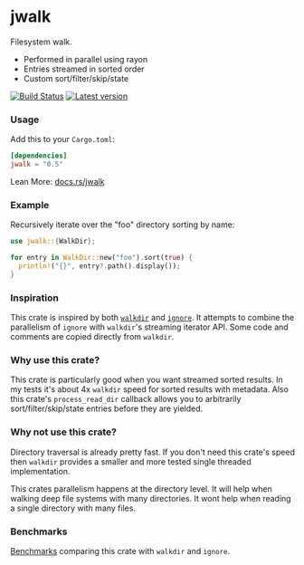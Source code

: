 jwalk
=======

Filesystem walk.

- Performed in parallel using rayon
- Entries streamed in sorted order 
- Custom sort/filter/skip/state

[![Build Status](https://travis-ci.org/jessegrosjean/jwalk.svg?branch=main)](https://travis-ci.org/jessegrosjean/jwalk)
[![Latest version](http://meritbadge.herokuapp.com/jwalk)](https://crates.io/crates/jwalk)

### Usage

Add this to your `Cargo.toml`:

```toml
[dependencies]
jwalk = "0.5"
```

Lean More: [docs.rs/jwalk](https://docs.rs/jwalk)

### Example

Recursively iterate over the "foo" directory sorting by name:

```rust
use jwalk::{WalkDir};

for entry in WalkDir::new("foo").sort(true) {
  println!("{}", entry?.path().display());
}
```

### Inspiration

This crate is inspired by both [`walkdir`](https://crates.io/crates/walkdir) and
[`ignore`](https://crates.io/crates/ignore). It attempts to combine the
parallelism of `ignore` with `walkdir`'s streaming iterator API. Some code and
comments are copied directly from `walkdir`.

### Why use this crate?

This crate is particularly good when you want streamed sorted results. In my
tests it's about 4x `walkdir` speed for sorted results with metadata. Also this
crate's `process_read_dir` callback allows you to arbitrarily
sort/filter/skip/state entries before they are yielded.

### Why not use this crate?

Directory traversal is already pretty fast. If you don't need this crate's speed
then `walkdir` provides a smaller and more tested single threaded
implementation.

This crates parallelism happens at the directory level. It will help when
walking deep file systems with many directories. It wont help when reading a
single directory with many files.

### Benchmarks

[Benchmarks](https://github.com/jessegrosjean/jwalk/blob/main/benches/benchmarks.md)
comparing this crate with `walkdir` and `ignore`.